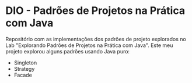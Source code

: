 # DIO - Padrões de Projetos na Prática com Java
Repositório com as implementações dos padrões de projeto explorados no Lab "Explorando Padrões de Projetos na Prática com Java". Este meu projeto explorou alguns padrões usando Java puro:
- Singleton
- Strategy
- Facade